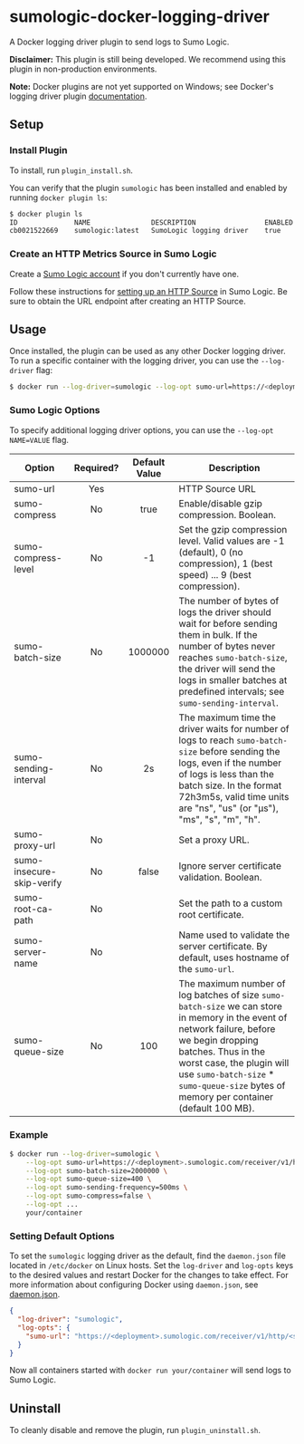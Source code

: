 # sumologic-docker-logging-driver

A Docker logging driver plugin to send logs to Sumo Logic.

**Disclaimer:** This plugin is still being developed.  We recommend using this plugin in non-production environments.

**Note:** Docker plugins are not yet supported on Windows; see Docker's logging driver plugin [documentation].

[documentation]: https://github.com/docker/cli/blob/master/docs/extend/plugins_logging.md

## Setup

### Install Plugin

To install, run `plugin_install.sh`.

You can verify that the plugin `sumologic` has been installed and enabled by running `docker plugin ls`:

```bash
$ docker plugin ls
ID              NAME               DESCRIPTION                 ENABLED
cb0021522669    sumologic:latest   SumoLogic logging driver    true
```

### Create an HTTP Metrics Source in Sumo Logic
Create a [Sumo Logic account](https://www.sumologic.com/) if you don't currently have one.

Follow these instructions for [setting up an HTTP Source](https://help.sumologic.com/Send-Data/Sources/02Sources-for-Hosted-Collectors/HTTP-Source/zGenerate-a-new-URL-for-an-HTTP-Source) in Sumo Logic.  Be sure to obtain the URL endpoint after creating an HTTP Source.

## Usage
Once installed, the plugin can be used as any other Docker logging driver.
To run a specific container with the logging driver, you can use the `--log-driver` flag:
```bash
$ docker run --log-driver=sumologic --log-opt sumo-url=https://<deployment>.sumologic.com/receiver/v1/http/<source_token>
```

### Sumo Logic Options
To specify additional logging driver options, you can use the `--log-opt NAME=VALUE` flag.

| Option                      | Required? | Default Value | Description
| --------------------------- | :-------: | :-----------: | -------------------------------------- |
| sumo-url                  | Yes       |               | HTTP Source URL
| sumo-compress             | No        | true          | Enable/disable gzip compression. Boolean.
| sumo-compress-level       | No        | -1            | Set the gzip compression level. Valid values are -1 (default), 0 (no compression), 1 (best speed) ... 9 (best compression).
| sumo-batch-size           | No        | 1000000       | The number of bytes of logs the driver should wait for before sending them in bulk. If the number of bytes never reaches `sumo-batch-size`, the driver will send the logs in smaller batches at predefined intervals; see `sumo-sending-interval`.
| sumo-sending-interval     | No        | 2s            | The maximum time the driver waits for number of logs to reach `sumo-batch-size` before sending the logs, even if the number of logs is less than the batch size. In the format 72h3m5s, valid time units are "ns", "us" (or "µs"), "ms", "s", "m", "h".
| sumo-proxy-url            | No        |               | Set a proxy URL.
| sumo-insecure-skip-verify | No        | false         | Ignore server certificate validation. Boolean.
| sumo-root-ca-path         | No        |               | Set the path to a custom root certificate.
| sumo-server-name          | No        |               | Name used to validate the server certificate. By default, uses hostname of the `sumo-url`.
| sumo-queue-size           | No        | 100           | The maximum number of log batches of size `sumo-batch-size` we can store in memory in the event of network failure, before we begin dropping batches. Thus in the worst case, the plugin will use `sumo-batch-size` * `sumo-queue-size` bytes of memory per container (default 100 MB).

### Example

```bash
$ docker run --log-driver=sumologic \
    --log-opt sumo-url=https://<deployment>.sumologic.com/receiver/v1/http/<source_token> \
    --log-opt sumo-batch-size=2000000 \
    --log-opt sumo-queue-size=400 \
    --log-opt sumo-sending-frequency=500ms \
    --log-opt sumo-compress=false \
    --log-opt ...
    your/container
```

### Setting Default Options
To set the `sumologic` logging driver as the default, find the `daemon.json` file located in `/etc/docker` on Linux hosts.
Set the `log-driver` and `log-opts` keys to the desired values and restart Docker for the changes to take effect. For more information about configuring Docker using `daemon.json`, see [daemon.json].

[daemon.json]: https://docs.docker.com/engine/reference/commandline/dockerd/#daemon-configuration-file

```json
{
  "log-driver": "sumologic",
  "log-opts": {
    "sumo-url": "https://<deployment>.sumologic.com/receiver/v1/http/<source_token>"
  }
}
```

Now all containers started with `docker run your/container` will send logs to Sumo Logic.

## Uninstall
To cleanly disable and remove the plugin, run `plugin_uninstall.sh`.

